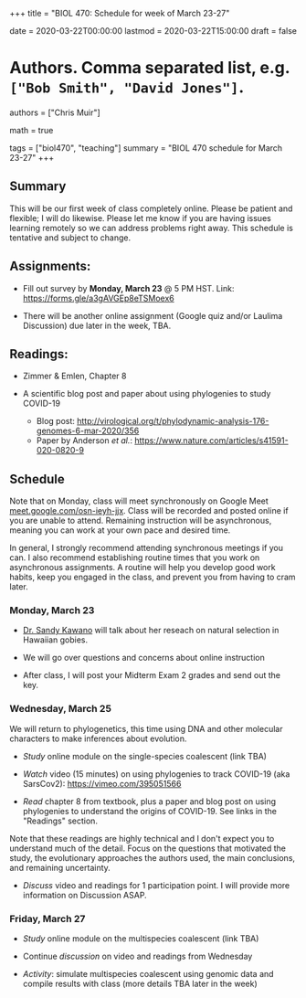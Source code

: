 +++
title = "BIOL 470: Schedule for week of March 23-27"

date = 2020-03-22T00:00:00
lastmod = 2020-03-22T15:00:00
draft = false

# Authors. Comma separated list, e.g. `["Bob Smith", "David Jones"]`.
authors = ["Chris Muir"]

math = true

tags = ["biol470", "teaching"]
summary = "BIOL 470 schedule for March 23-27"
+++

## Summary

This will be our first week of class completely online. Please be patient and flexible; I will do likewise. Please let me know if you are having issues learning remotely so we can address problems right away. This schedule is tentative and subject to change.

## Assignments:

* Fill out survey by **Monday, March 23** @ 5 PM HST. Link: https://forms.gle/a3gAVGEp8eTSMoex6

* There will be another online assignment (Google quiz and/or Laulima Discussion) due later in the week, TBA.

## Readings:

* Zimmer & Emlen, Chapter 8

* A scientific blog post and paper about using phylogenies to study COVID-19

  * Blog post: http://virological.org/t/phylodynamic-analysis-176-genomes-6-mar-2020/356
  * Paper by Anderson *et al.*: https://www.nature.com/articles/s41591-020-0820-9

## Schedule

Note that on Monday, class will meet synchronously on Google Meet [meet.google.com/osn-ieyh-jjx](https://meet.google.com/osn-ieyh-jjx). Class will be recorded and posted online if you are unable to attend. Remaining instruction will be asynchronous, meaning you can work at your own pace and desired time.

In general, I strongly recommend attending synchronous meetings if you can. I also recommend establishing routine times that you work on asynchronous assignments. A routine will help you develop good work habits, keep you engaged in the class, and prevent you from having to cram later.

### Monday, March 23

* [Dr. Sandy Kawano](https://sandykawano.weebly.com/) will talk about her reseach on natural selection in Hawaiian gobies.

* We will go over questions and concerns about online instruction

* After class, I will post your Midterm Exam 2 grades and send out the key.

### Wednesday, March 25

We will return to phylogenetics, this time using DNA and other molecular characters to make inferences about evolution.

* *Study* online module on the single-species coalescent (link TBA)

* *Watch* video (15 minutes) on using phylogenies to track COVID-19 (aka SarsCov2): https://vimeo.com/395051566

* *Read* chapter 8 from textbook, plus a paper and blog post on using phylogenies to understand the origins of COVID-19. See links in the "Readings" section.

Note that these readings are highly technical and I don't expect you to understand much of the detail. Focus on the questions that motivated the study, the evolutionary approaches the authors used, the main conclusions, and remaining uncertainty. 

* *Discuss* video and readings for 1 participation point. I will provide more information on Discussion ASAP.

### Friday, March 27

* *Study* online module on the multispecies coalescent (link TBA)

* Continue *discussion* on video and readings from Wednesday

* *Activity*: simulate multispecies coalescent using genomic data and compile results with class (more details TBA later in the week)

